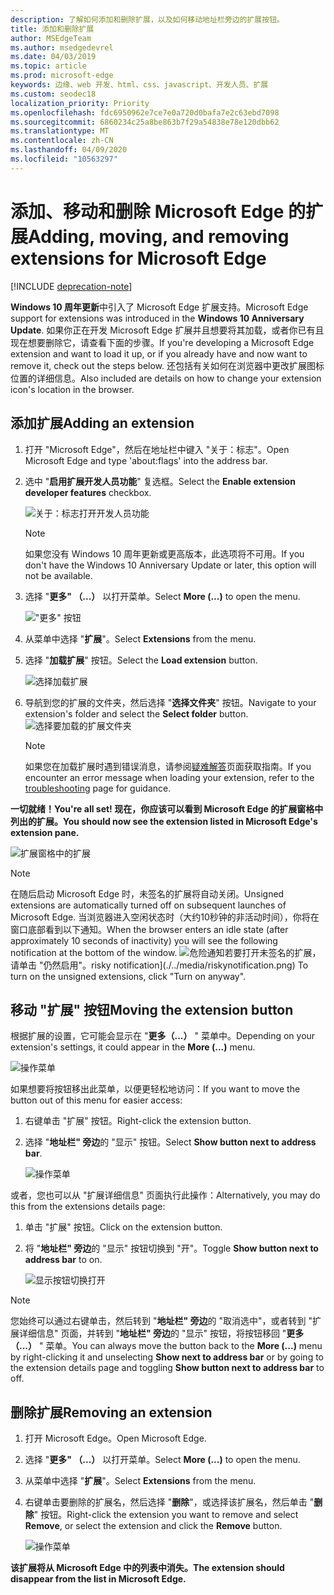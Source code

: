 ```yaml
---
description: 了解如何添加和删除扩展，以及如何移动地址栏旁边的扩展按钮。
title: 添加和删除扩展
author: MSEdgeTeam
ms.author: msedgedevrel
ms.date: 04/03/2019
ms.topic: article
ms.prod: microsoft-edge
keywords: 边缘、web 开发、html、css、javascript、开发人员、扩展
ms.custom: seodec18
localization_priority: Priority
ms.openlocfilehash: fdc6950962e7ce7e0a720d0bafa7e2c63ebd7098
ms.sourcegitcommit: 6860234c25a8be863b7f29a54838e78e120dbb62
ms.translationtype: MT
ms.contentlocale: zh-CN
ms.lasthandoff: 04/09/2020
ms.locfileid: "10563297"
---
```

# <span data-ttu-id="3efda-104">添加、移动和删除 Microsoft Edge 的扩展</span><span class="sxs-lookup"><span data-stu-id="3efda-104">Adding, moving, and removing extensions for Microsoft Edge</span></span>  

[!INCLUDE [deprecation-note](../includes/deprecation-note.md)]  

<span data-ttu-id="3efda-105">**Windows 10 周年更新**中引入了 Microsoft Edge 扩展支持。</span><span class="sxs-lookup"><span data-stu-id="3efda-105">Microsoft Edge support for extensions was introduced in the **Windows 10 Anniversary Update**.</span></span> <span data-ttu-id="3efda-106">如果你正在开发 Microsoft Edge 扩展并且想要将其加载，或者你已有且现在想要删除它，请查看下面的步骤。</span><span class="sxs-lookup"><span data-stu-id="3efda-106">If you're developing a Microsoft Edge extension and want to load it up, or if you already have and now want to remove it, check out the steps below.</span></span>
<span data-ttu-id="3efda-107">还包括有关如何在浏览器中更改扩展图标位置的详细信息。</span><span class="sxs-lookup"><span data-stu-id="3efda-107">Also included are details on how to change your extension icon's location in the browser.</span></span>

## <span data-ttu-id="3efda-108">添加扩展</span><span class="sxs-lookup"><span data-stu-id="3efda-108">Adding an extension</span></span>

1. <span data-ttu-id="3efda-109">打开 "Microsoft Edge"，然后在地址栏中键入 "关于：标志"。</span><span class="sxs-lookup"><span data-stu-id="3efda-109">Open Microsoft Edge and type 'about:flags' into the address bar.</span></span>

2. <span data-ttu-id="3efda-110">选中 "**启用扩展开发人员功能**" 复选框。</span><span class="sxs-lookup"><span data-stu-id="3efda-110">Select the **Enable extension developer features** checkbox.</span></span>

   ![关于：标志打开开发人员功能](./../media/sideload-aboutflags.png)
   > [!NOTE]
   > <span data-ttu-id="3efda-112">如果您没有 Windows 10 周年更新或更高版本，此选项将不可用。</span><span class="sxs-lookup"><span data-stu-id="3efda-112">If you don't have the Windows 10 Anniversary Update or later, this option will not be available.</span></span>

3. <span data-ttu-id="3efda-113">选择 "**更多" （...）** 以打开菜单。</span><span class="sxs-lookup"><span data-stu-id="3efda-113">Select **More (...)** to open the menu.</span></span>

   !["更多" 按钮](./../media/morebutton.png)  

4. <span data-ttu-id="3efda-115">从菜单中选择 "**扩展**"。</span><span class="sxs-lookup"><span data-stu-id="3efda-115">Select **Extensions** from the menu.</span></span>

5. <span data-ttu-id="3efda-116">选择 "**加载扩展**" 按钮。</span><span class="sxs-lookup"><span data-stu-id="3efda-116">Select the **Load extension** button.</span></span>

   ![选择加载扩展](./../media/sideload-load-extension.png)

6. <span data-ttu-id="3efda-118">导航到您的扩展的文件夹，然后选择 "**选择文件夹**" 按钮。</span><span class="sxs-lookup"><span data-stu-id="3efda-118">Navigate to your extension's folder and select the  **Select folder** button.</span></span>
   ![选择要加载的扩展文件夹](./../media/sideload-select-extension.png)
   > [!NOTE]
   > <span data-ttu-id="3efda-120">如果您在加载扩展时遇到错误消息，请参阅[疑难解答](./../troubleshooting.md)页面获取指南。</span><span class="sxs-lookup"><span data-stu-id="3efda-120">If you encounter an error message when loading your extension, refer to the [troubleshooting](./../troubleshooting.md) page for guidance.</span></span>


**<span data-ttu-id="3efda-121">一切就绪！</span><span class="sxs-lookup"><span data-stu-id="3efda-121">You're all set!</span></span> <span data-ttu-id="3efda-122">现在，你应该可以看到 Microsoft Edge 的扩展窗格中列出的扩展。</span><span class="sxs-lookup"><span data-stu-id="3efda-122">You should now see the extension listed in Microsoft Edge's extension pane.</span></span>**

![扩展窗格中的扩展](./../media/sideload-extension-installed.png)

> [!NOTE]
> <span data-ttu-id="3efda-124">在随后启动 Microsoft Edge 时，未签名的扩展将自动关闭。</span><span class="sxs-lookup"><span data-stu-id="3efda-124">Unsigned extensions are automatically turned off on subsequent launches of Microsoft Edge.</span></span> <span data-ttu-id="3efda-125">当浏览器进入空闲状态时（大约10秒钟的非活动时间），你将在窗口底部看到以下通知。</span><span class="sxs-lookup"><span data-stu-id="3efda-125">When the browser enters an idle state (after approximately 10 seconds of inactivity) you will see the following notification at the bottom of the window.</span></span> ![<span data-ttu-id="3efda-126">危险通知](./../media/riskynotification.png)若要打开未签名的扩展，请单击 "仍然启用"。</span><span class="sxs-lookup"><span data-stu-id="3efda-126">risky notification](./../media/riskynotification.png) To turn on the unsigned extensions, click "Turn on anyway".</span></span>



## <span data-ttu-id="3efda-127">移动 "扩展" 按钮</span><span class="sxs-lookup"><span data-stu-id="3efda-127">Moving the extension button</span></span>
<span data-ttu-id="3efda-128">根据扩展的设置，它可能会显示在 "**更多（...）** " 菜单中。</span><span class="sxs-lookup"><span data-stu-id="3efda-128">Depending on your extension's settings, it could appear in the **More (...)** menu.</span></span>

   ![操作菜单](./../media/browseraction.png)  


<span data-ttu-id="3efda-130">如果想要将按钮移出此菜单，以便更轻松地访问：</span><span class="sxs-lookup"><span data-stu-id="3efda-130">If you want to move the button out of this menu for easier access:</span></span>

1. <span data-ttu-id="3efda-131">右键单击 "扩展" 按钮。</span><span class="sxs-lookup"><span data-stu-id="3efda-131">Right-click the extension button.</span></span>

2. <span data-ttu-id="3efda-132">选择 "**地址栏" 旁边**的 "显示" 按钮。</span><span class="sxs-lookup"><span data-stu-id="3efda-132">Select **Show button next to address bar**.</span></span>

   ![操作菜单](./../media/browseraction_contextmenu.png)  

<span data-ttu-id="3efda-134">或者，您也可以从 "扩展详细信息" 页面执行此操作：</span><span class="sxs-lookup"><span data-stu-id="3efda-134">Alternatively, you may do this from the extensions details page:</span></span>

1. <span data-ttu-id="3efda-135">单击 "扩展" 按钮。</span><span class="sxs-lookup"><span data-stu-id="3efda-135">Click on the extension button.</span></span>
2. <span data-ttu-id="3efda-136">将 "**地址栏" 旁边**的 "显示" 按钮切换到 "开"。</span><span class="sxs-lookup"><span data-stu-id="3efda-136">Toggle **Show button next to address bar** to on.</span></span>

   ![显示按钮切换打开](./../media/show-button-toggle.png)

> [!NOTE]
> <span data-ttu-id="3efda-138">您始终可以通过右键单击，然后转到 "**地址栏" 旁边**的 "取消选中"，或者转到 "扩展详细信息" 页面，并转到 "**地址栏" 旁边**的 "显示" 按钮，将按钮移回 "**更多（...）** " 菜单。</span><span class="sxs-lookup"><span data-stu-id="3efda-138">You can always move the button back to the **More (...)** menu by right-clicking it and unselecting **Show next to address bar** or by going to the extension details page and toggling **Show button next to address bar** to off.</span></span>


## <span data-ttu-id="3efda-139">删除扩展</span><span class="sxs-lookup"><span data-stu-id="3efda-139">Removing an extension</span></span>

1. <span data-ttu-id="3efda-140">打开 Microsoft Edge。</span><span class="sxs-lookup"><span data-stu-id="3efda-140">Open Microsoft Edge.</span></span>

2. <span data-ttu-id="3efda-141">选择 "**更多" （...）** 以打开菜单。</span><span class="sxs-lookup"><span data-stu-id="3efda-141">Select **More (...)** to open the menu.</span></span>

3. <span data-ttu-id="3efda-142">从菜单中选择 "**扩展**"。</span><span class="sxs-lookup"><span data-stu-id="3efda-142">Select **Extensions** from the menu.</span></span>

4. <span data-ttu-id="3efda-143">右键单击要删除的扩展名，然后选择 "**删除**"，或选择该扩展名，然后单击 "**删除**" 按钮。</span><span class="sxs-lookup"><span data-stu-id="3efda-143">Right-click the extension you want to remove and select **Remove**, or select the extension and click the **Remove** button.</span></span>

   ![操作菜单](./../media/remove.png)  

**<span data-ttu-id="3efda-145">该扩展将从 Microsoft Edge 中的列表中消失。</span><span class="sxs-lookup"><span data-stu-id="3efda-145">The extension should disappear from the list in Microsoft Edge.</span></span>**
